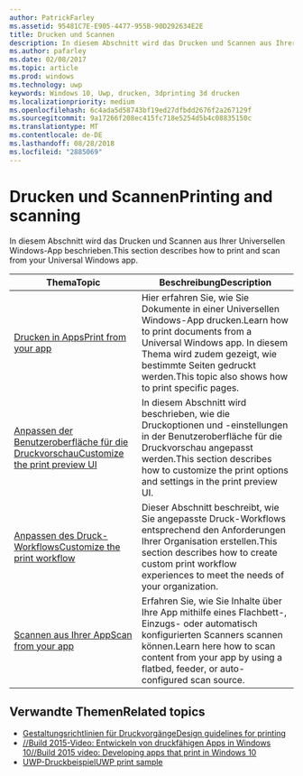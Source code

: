```yaml
---
author: PatrickFarley
ms.assetid: 95481C7E-E905-4477-955B-90D292634E2E
title: Drucken und Scannen
description: In diesem Abschnitt wird das Drucken und Scannen aus Ihrer Universellen Windows-App beschrieben.
ms.author: pafarley
ms.date: 02/08/2017
ms.topic: article
ms.prod: windows
ms.technology: uwp
keywords: Windows 10, Uwp, drucken, 3dprinting 3d drucken
ms.localizationpriority: medium
ms.openlocfilehash: 6c4ada5d58743bf19ed27dfbdd2676f2a267129f
ms.sourcegitcommit: 9a17266f208ec415fc718e5254d5b4c08835150c
ms.translationtype: MT
ms.contentlocale: de-DE
ms.lasthandoff: 08/28/2018
ms.locfileid: "2885069"
---
```

# <a name="printing-and-scanning"></a><span data-ttu-id="eb33c-104">Drucken und Scannen</span><span class="sxs-lookup"><span data-stu-id="eb33c-104">Printing and scanning</span></span>


<span data-ttu-id="eb33c-105">In diesem Abschnitt wird das Drucken und Scannen aus Ihrer Universellen Windows-App beschrieben.</span><span class="sxs-lookup"><span data-stu-id="eb33c-105">This section describes how to print and scan from your Universal Windows app.</span></span>

| <span data-ttu-id="eb33c-106">Thema</span><span class="sxs-lookup"><span data-stu-id="eb33c-106">Topic</span></span> | <span data-ttu-id="eb33c-107">Beschreibung</span><span class="sxs-lookup"><span data-stu-id="eb33c-107">Description</span></span> | 
|-------|-------------|
| [<span data-ttu-id="eb33c-108">Drucken in Apps</span><span class="sxs-lookup"><span data-stu-id="eb33c-108">Print from your app</span></span>](print-from-your-app.md) | <span data-ttu-id="eb33c-109">Hier erfahren Sie, wie Sie Dokumente in einer Universellen Windows-App drucken.</span><span class="sxs-lookup"><span data-stu-id="eb33c-109">Learn how to print documents from a Universal Windows app.</span></span> <span data-ttu-id="eb33c-110">In diesem Thema wird zudem gezeigt, wie bestimmte Seiten gedruckt werden.</span><span class="sxs-lookup"><span data-stu-id="eb33c-110">This topic also shows how to print specific pages.</span></span> |
| [<span data-ttu-id="eb33c-111">Anpassen der Benutzeroberfläche für die Druckvorschau</span><span class="sxs-lookup"><span data-stu-id="eb33c-111">Customize the print preview UI</span></span>](customize-the-print-preview-ui.md) | <span data-ttu-id="eb33c-112">In diesem Abschnitt wird beschrieben, wie die Druckoptionen und -einstellungen in der Benutzeroberfläche für die Druckvorschau angepasst werden.</span><span class="sxs-lookup"><span data-stu-id="eb33c-112">This section describes how to customize the print options and settings in the print preview UI.</span></span> |
| [<span data-ttu-id="eb33c-113">Anpassen des Druck-Workflows</span><span class="sxs-lookup"><span data-stu-id="eb33c-113">Customize the print workflow</span></span>](print-workflow-customize.md) | <span data-ttu-id="eb33c-114">Dieser Abschnitt beschreibt, wie Sie angepasste Druck-Workflows entsprechend den Anforderungen Ihrer Organisation erstellen.</span><span class="sxs-lookup"><span data-stu-id="eb33c-114">This section describes how to create custom print workflow experiences to meet the needs of your organization.</span></span>  |
| [<span data-ttu-id="eb33c-115">Scannen aus Ihrer App</span><span class="sxs-lookup"><span data-stu-id="eb33c-115">Scan from your app</span></span>](scan-from-your-app.md) | <span data-ttu-id="eb33c-116">Erfahren Sie, wie Sie Inhalte über Ihre App mithilfe eines Flachbett-, Einzugs- oder automatisch konfigurierten Scanners scannen können.</span><span class="sxs-lookup"><span data-stu-id="eb33c-116">Learn here how to scan content from your app by using a flatbed, feeder, or auto-configured scan source.</span></span>|

## <a name="related-topics"></a><span data-ttu-id="eb33c-117">Verwandte Themen</span><span class="sxs-lookup"><span data-stu-id="eb33c-117">Related topics</span></span>

* [<span data-ttu-id="eb33c-118">Gestaltungsrichtlinien für Druckvorgänge</span><span class="sxs-lookup"><span data-stu-id="eb33c-118">Design guidelines for printing</span></span>](https://msdn.microsoft.com/library/windows/apps/Hh868178)
* [<span data-ttu-id="eb33c-119">//Build 2015-Video: Entwickeln von druckfähigen Apps in Windows 10</span><span class="sxs-lookup"><span data-stu-id="eb33c-119">//Build 2015 video: Developing apps that print in Windows 10</span></span>](https://channel9.msdn.com/Events/Build/2015/2-94)
* [<span data-ttu-id="eb33c-120">UWP-Druckbeispiel</span><span class="sxs-lookup"><span data-stu-id="eb33c-120">UWP print sample</span></span>](http://go.microsoft.com/fwlink/p/?LinkId=619984)
 


